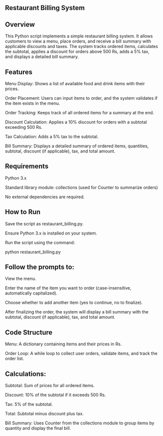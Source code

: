 ## Restaurant Billing System

## Overview

This Python script implements a simple restaurant billing system. It allows customers to view a menu, place orders, and receive a bill summary with applicable discounts and taxes. The system tracks ordered items, calculates the subtotal, applies a discount for orders above 500 Rs, adds a 5% tax, and displays a detailed bill summary.

## Features





Menu Display: Shows a list of available food and drink items with their prices.



Order Placement: Users can input items to order, and the system validates if the item exists in the menu.



Order Tracking: Keeps track of all ordered items for a summary at the end.



Discount Calculation: Applies a 10% discount for orders with a subtotal exceeding 500 Rs.



Tax Calculation: Adds a 5% tax to the subtotal.



Bill Summary: Displays a detailed summary of ordered items, quantities, subtotal, discount (if applicable), tax, and total amount.

## Requirements





Python 3.x



Standard library module: collections (used for Counter to summarize orders)

No external dependencies are required.

## How to Run





Save the script as restaurant_billing.py.



Ensure Python 3.x is installed on your system.



Run the script using the command:

python restaurant_billing.py



## Follow the prompts to:





View the menu.



Enter the name of the item you want to order (case-insensitive, automatically capitalized).



Choose whether to add another item (yes to continue, no to finalize).



After finalizing the order, the system will display a bill summary with the subtotal, discount (if applicable), tax, and total amount.

## Code Structure





Menu: A dictionary containing items and their prices in Rs.



Order Loop: A while loop to collect user orders, validate items, and track the order list.



## Calculations:





Subtotal: Sum of prices for all ordered items.



Discount: 10% of the subtotal if it exceeds 500 Rs.



Tax: 5% of the subtotal.



Total: Subtotal minus discount plus tax.



Bill Summary: Uses Counter from the collections module to group items by quantity and display the final bill.
